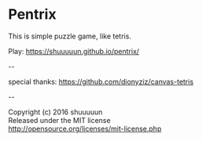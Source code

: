 # Pentrix

This is simple puzzle game, like tetris.

Play: https://shuuuuun.github.io/pentrix/

--

special thanks: https://github.com/dionyziz/canvas-tetris

--

Copyright (c) 2016 shuuuuun<br>
Released under the MIT license<br>
http://opensource.org/licenses/mit-license.php
